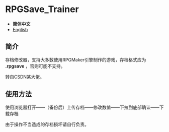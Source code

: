 # RPGSave_Trainer

- **简体中文**
- [English](readmeEN.md)

## 简介

存档修改器，支持大多数使用RPGMaker引擎制作的游戏，存档格式应为 **.rpgsave** ，否则可能不支持。

转自CSDN某大佬。

## 使用方法

使用浏览器打开——（备份后）上传存档——修改数值——下拉到底部确认——下载存档

由于操作不当造成的存档损坏请自行负责。
